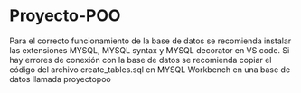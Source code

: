 # Proyecto-POO

Para el correcto funcionamiento de la base de datos se recomienda instalar las extensiones MYSQL, MYSQL syntax y MYSQL decorator en VS code.
Si hay errores de conexión con la base de datos se recomienda copiar el código del archivo create_tables.sql en MYSQL Workbench en una base de datos llamada proyectopoo
